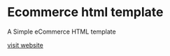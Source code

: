 # Ecommerce html template
A Simple eCommerce HTML template

[visit website](https://zakaria-lagouader.github.io/ecommerce-html-template/)


